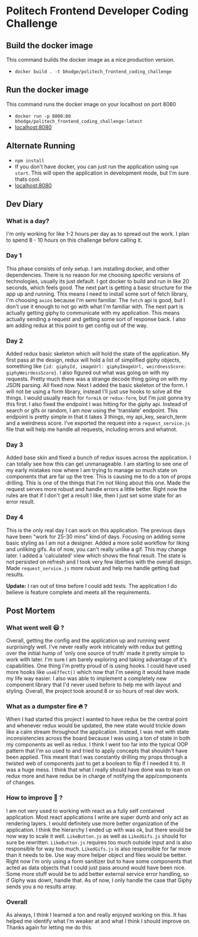 # Politech Frontend Developer Coding Challenge

## Build the docker image

This command builds the docker image as a nice production version.

- `docker build . -t bhodge/politech_frontend_coding_challenge`

## Run the docker image

This command runs the docker image on your localhost on port 8080

- `docker run -p 8080:80 bhodge/politech_frontend_coding_challenge:latest`
- [localhost:8080](http://localhost:8080)

## Alternate Running

- `npm install`
- If you don't have docker, you can just run the application using `npm start`. This will open the application in development mode, but I'm sure thats cool.
- [localhost:8080](http://localhost:8080)

## Dev Diary

### What is a day?

I'm only working for like 1-2 hours per day as to spread out the work. I plan to spend 8 - 10 hours on this challenge before calling it.

### Day 1

This phase consists of only setup. I am installing docker, and other dependencies. There is no reason for me choosing specific versions of technologies, usually its just default. I got docker to build and run in like 20 seconds, which feels good. The next part is getting a basic structure for the app up and running. This means I need to install some sort of fetch library, I'm choosing `axios` because I'm semi familiar. The `fetch` api is good, but I don't use it enough to not go with what I'm familiar with. The next part is actually getting giphy to communicate with my application. This means actually sending a request and getting some sort of response back. I also am adding redux at this point to get config out of the way.

### Day 2

Added redux basic skeleton which will hold the state of the application. My first pass at the design, redux will hold a list of simplified giphy objects, something like `{id: giphyId, imageUrl: giphyImageUrl, weirdnessScore: giphyWeirdessScore}`. I also figured out what was going on with my requests. Pretty much there was a strange decode thing going on with my JSON parsing. All fixed now. Next I added the basic skeleton of the form. I will not be using a form library, instead I'll just use hooks to solve all the things. I would usually reach for `formik` or `redux-form`, but I'm just gonna try this first. I also fixed the endpoint I was hitting for the giphy api. Instead of search or gifs or random, I am now using the 'translate' endpoint. This endpoint is pretty simple in that it takes 3 things, my api_key, search_term and a weirdness score. I've exported the request into a `request_service.js` file that will help me handle all requests, including errors and whatnot.

### Day 3

Added base skin and fixed a bunch of redux issues across the application. I can totally see how this can get unmanageable. I am starting to see one of my early mistakes now where I am trying to manage so much state on components that are far up the tree. This is causing me to do a ton of props drilling. This is one of the things that I'm not liking about this one. Made the request serves more robust and handle errors a little better. Right now the rules are that if I don't get a result I like, then I just set some state for an error result.

### Day 4

This is the only real day I can work on this application. The previous days have been "work for 25-30 mins" kind of days. Focusing on adding some basic styling as I am not a designer. Added a more solid workflow for liking and unliking gifs. As of now, you can't really unlike a gif. This may change later. I added a 'calculated' view which shows the final result. The state is not persisted on refresh and I took very few liberties with the overall design. Made `request_service.js` more rubust and help me handle getting bad results.

**Update:** I ran out of time before I could add tests. The application I do believe is feature complete and meets all the requirements.

## Post Mortem

### What went well :smiley: ?

Overall, getting the config and the application up and running went surprisingly well. I've never really work intricately with redux but getting over the initial hump of 'only one source of truth' made it pretty simple to work with later. I'm sure I am barely exploring and taking advantage of it's capabilities. One thing I'm pretty proud of is using hooks. I could have used more hooks like `useEffect()` which now that I'm seeing it would have made my life way easier. I also was able to implement a completely new component library that I'd never used before to help me with layout and styling. Overall, the project took around 8 or so hours of real dev work.

### What as a dumpster fire :fire: ?

When I had started this project I wanted to have redux be the central point and whenever redux would be updated, the new state would trickle down like a calm stream throughout the application. Instead, I was met with state inconsistencies across the board because I was using a ton of state in both my components as well as redux. I think I went too far into the typical OOP pattern that I'm so used to and tried to apply concepts that shouldn't have been applied. This meant that I was constantly drilling my props through a twisted web of components just to get a boolean to flip if I needed it to. It was a huge mess. I think that what I really should have done was to lean on redux more and have redux be in charge of notifying the app/components of changes.

### How to improve :hammer: ?

I am not very used to working with react as a fully self contained application. Most react applications I write are super dumb and only act as rendering layers. I would definitely use more better organization of the application. I think the hierarchy I ended up with was ok, but there would be now way to scale it well. `LikeButton.js` as well as `LikedGifs.js` should for sure be rewritten. `LikeButton.js` requires too much outside input and is also responsible for way too much. `LikedGifs.js` is also responsible for far more than it needs to be. Use way more helper object and files would be better. Right now I'm only using a form sanitizer but to have some components that acted as data objects that I could just pass around would have been nice. Some more stuff would be to add better external service error handling, so if Giphy was down, handle that. As of now, I only handle the case that Giphy sends you a no results array.

### Overall

As always, I think I learned a ton and really enjoyed working on this. It has helped me identify what I'm weaker at and what I think I should improve on. Thanks again for letting me do this.
